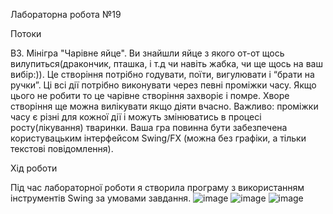 Лабораторна робота №19

Потоки

В3.
Мінігра "Чарівне яйце". Ви знайшли яйце з якого от-от щось вилупиться(дракончик, пташка, і т.д чи навіть жабка, чи ще щось на ваш вибір:)).
Це створіння потрібно годувати, поїти, вигулювати і “брати на ручки”. Ці всі дії потрібно виконувати через певні проміжки часу. Якщо цього не робити то це чарівне створіння захворіє і помре.
Хворе створіння ще можна вилікувати якщо діяти вчасно.
Важливо: проміжки часу є різні для кожної дії і можуть змінюватись в процесі росту(лікування) тваринки.
Ваша гра повинна бути забезпечена користувацьким інтерфейсом Swing/FX (можна без графіки, а тільки текстові повідомлення).

Хід роботи

Під час лабораторної роботи я створила програму з використанням інструментів Swing за умовами завдання. 
![image](https://github.com/daydreamrrrr/Laboratorni/assets/148490154/1a1280bd-c142-4640-8eae-17fc08f6fa08)
![image](https://github.com/daydreamrrrr/Laboratorni/assets/148490154/9a0232b1-0252-42f7-b902-2b71c6313d6d)
![image](https://github.com/daydreamrrrr/Laboratorni/assets/148490154/51fc6def-678c-4bf8-bc8a-52ce2a2457e3)


